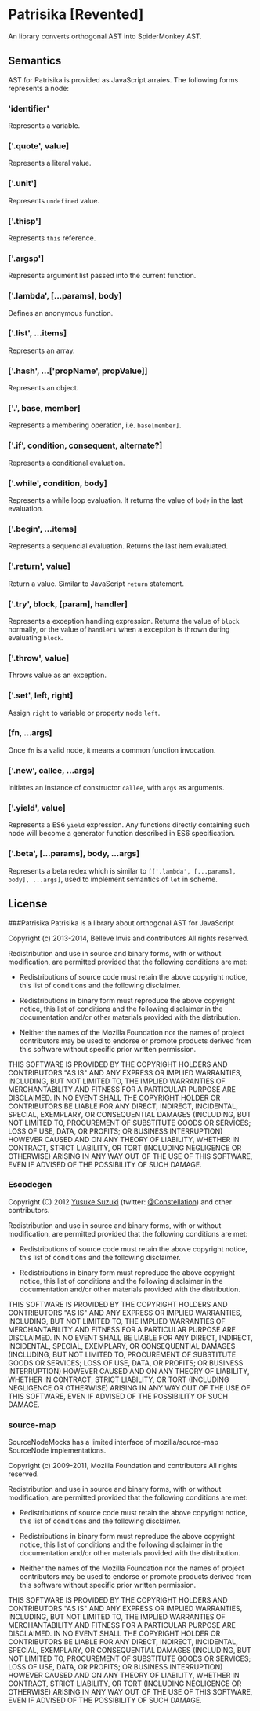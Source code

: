 Patrisika [Revented]
===================================

An library converts orthogonal AST into SpiderMonkey AST.

Semantics
-----------------------------------
AST for Patrisika is provided as JavaScript arraies. The following forms represents a node:

### 'identifier'
Represents a variable.
### ['.quote', value]
Represents a literal value.
### ['.unit']
Represents `undefined` value.
### ['.thisp']
Represents `this` reference.
### ['.argsp']
Represents argument list passed into the current function.
### ['.lambda', [...params], body]
Defines an anonymous function.
### ['.list', ...items]
Represents an array.
### ['.hash', ...['propName', propValue]]
Represents an object.
### ['.', base, member]
Represents a membering operation, i.e. `base[member]`.
### ['.if', condition, consequent, alternate?]
Represents a conditional evaluation.
### ['.while', condition, body]
Represents a while loop evaluation. It returns the value of `body` in the last evaluation.
### ['.begin', ...items]
Represents a sequencial evaluation. Returns the last item evaluated.
### ['.return', value]
Return a value. Similar to JavaScript `return` statement.
### ['.try', block, [param], handler]
Represents a exception handling expression. Returns the value of `block` normally, or the value of `handler1` when a exception is thrown during evaluating `block`.
### ['.throw', value]
Throws value as an exception.
### ['.set', left, right]
Assign `right` to variable or property node `left`.
### [fn, ...args]
Once `fn` is a valid node, it means a common function invocation.
### ['.new', callee, ...args]
Initiates an instance of constructor `callee`, with `args` as arguments.
### ['.yield', value]
Represents a ES6 `yield` expression. Any functions directly containing such node will become a generator function described in ES6 specification.
### ['.beta', [...params], body, ...args]
Represents a beta redex which is similar to `[['.lambda', [...params], body], ...args]`, used to implement semantics of `let` in scheme.

License
-----------------------------------
###Patrisika
Patrisika is a library about orthogonal AST for JavaScript

Copyright (c) 2013-2014, Belleve Invis and contributors
All rights reserved.

Redistribution and use in source and binary forms, with or without
modification, are permitted provided that the following conditions are met:

* Redistributions of source code must retain the above copyright notice, this
  list of conditions and the following disclaimer.

* Redistributions in binary form must reproduce the above copyright notice,
  this list of conditions and the following disclaimer in the documentation
  and/or other materials provided with the distribution.

* Neither the names of the Mozilla Foundation nor the names of project
  contributors may be used to endorse or promote products derived from this
  software without specific prior written permission.

THIS SOFTWARE IS PROVIDED BY THE COPYRIGHT HOLDERS AND CONTRIBUTORS "AS IS" AND
ANY EXPRESS OR IMPLIED WARRANTIES, INCLUDING, BUT NOT LIMITED TO, THE IMPLIED
WARRANTIES OF MERCHANTABILITY AND FITNESS FOR A PARTICULAR PURPOSE ARE
DISCLAIMED. IN NO EVENT SHALL THE COPYRIGHT HOLDER OR CONTRIBUTORS BE LIABLE
FOR ANY DIRECT, INDIRECT, INCIDENTAL, SPECIAL, EXEMPLARY, OR CONSEQUENTIAL
DAMAGES (INCLUDING, BUT NOT LIMITED TO, PROCUREMENT OF SUBSTITUTE GOODS OR
SERVICES; LOSS OF USE, DATA, OR PROFITS; OR BUSINESS INTERRUPTION) HOWEVER
CAUSED AND ON ANY THEORY OF LIABILITY, WHETHER IN CONTRACT, STRICT LIABILITY,
OR TORT (INCLUDING NEGLIGENCE OR OTHERWISE) ARISING IN ANY WAY OUT OF THE USE
OF THIS SOFTWARE, EVEN IF ADVISED OF THE POSSIBILITY OF SUCH DAMAGE.
### Escodegen

Copyright (C) 2012 [Yusuke Suzuki](http://github.com/Constellation)
 (twitter: [@Constellation](http://twitter.com/Constellation)) and other contributors.

Redistribution and use in source and binary forms, with or without
modification, are permitted provided that the following conditions are met:

  * Redistributions of source code must retain the above copyright
    notice, this list of conditions and the following disclaimer.

  * Redistributions in binary form must reproduce the above copyright
    notice, this list of conditions and the following disclaimer in the
    documentation and/or other materials provided with the distribution.

THIS SOFTWARE IS PROVIDED BY THE COPYRIGHT HOLDERS AND CONTRIBUTORS "AS IS"
AND ANY EXPRESS OR IMPLIED WARRANTIES, INCLUDING, BUT NOT LIMITED TO, THE
IMPLIED WARRANTIES OF MERCHANTABILITY AND FITNESS FOR A PARTICULAR PURPOSE
ARE DISCLAIMED. IN NO EVENT SHALL <COPYRIGHT HOLDER> BE LIABLE FOR ANY
DIRECT, INDIRECT, INCIDENTAL, SPECIAL, EXEMPLARY, OR CONSEQUENTIAL DAMAGES
(INCLUDING, BUT NOT LIMITED TO, PROCUREMENT OF SUBSTITUTE GOODS OR SERVICES;
LOSS OF USE, DATA, OR PROFITS; OR BUSINESS INTERRUPTION) HOWEVER CAUSED AND
ON ANY THEORY OF LIABILITY, WHETHER IN CONTRACT, STRICT LIABILITY, OR TORT
(INCLUDING NEGLIGENCE OR OTHERWISE) ARISING IN ANY WAY OUT OF THE USE OF
THIS SOFTWARE, EVEN IF ADVISED OF THE POSSIBILITY OF SUCH DAMAGE.

### source-map

SourceNodeMocks has a limited interface of mozilla/source-map SourceNode implementations.

Copyright (c) 2009-2011, Mozilla Foundation and contributors
All rights reserved.

Redistribution and use in source and binary forms, with or without
modification, are permitted provided that the following conditions are met:

* Redistributions of source code must retain the above copyright notice, this
  list of conditions and the following disclaimer.

* Redistributions in binary form must reproduce the above copyright notice,
  this list of conditions and the following disclaimer in the documentation
  and/or other materials provided with the distribution.

* Neither the names of the Mozilla Foundation nor the names of project
  contributors may be used to endorse or promote products derived from this
  software without specific prior written permission.

THIS SOFTWARE IS PROVIDED BY THE COPYRIGHT HOLDERS AND CONTRIBUTORS "AS IS" AND
ANY EXPRESS OR IMPLIED WARRANTIES, INCLUDING, BUT NOT LIMITED TO, THE IMPLIED
WARRANTIES OF MERCHANTABILITY AND FITNESS FOR A PARTICULAR PURPOSE ARE
DISCLAIMED. IN NO EVENT SHALL THE COPYRIGHT HOLDER OR CONTRIBUTORS BE LIABLE
FOR ANY DIRECT, INDIRECT, INCIDENTAL, SPECIAL, EXEMPLARY, OR CONSEQUENTIAL
DAMAGES (INCLUDING, BUT NOT LIMITED TO, PROCUREMENT OF SUBSTITUTE GOODS OR
SERVICES; LOSS OF USE, DATA, OR PROFITS; OR BUSINESS INTERRUPTION) HOWEVER
CAUSED AND ON ANY THEORY OF LIABILITY, WHETHER IN CONTRACT, STRICT LIABILITY,
OR TORT (INCLUDING NEGLIGENCE OR OTHERWISE) ARISING IN ANY WAY OUT OF THE USE
OF THIS SOFTWARE, EVEN IF ADVISED OF THE POSSIBILITY OF SUCH DAMAGE.